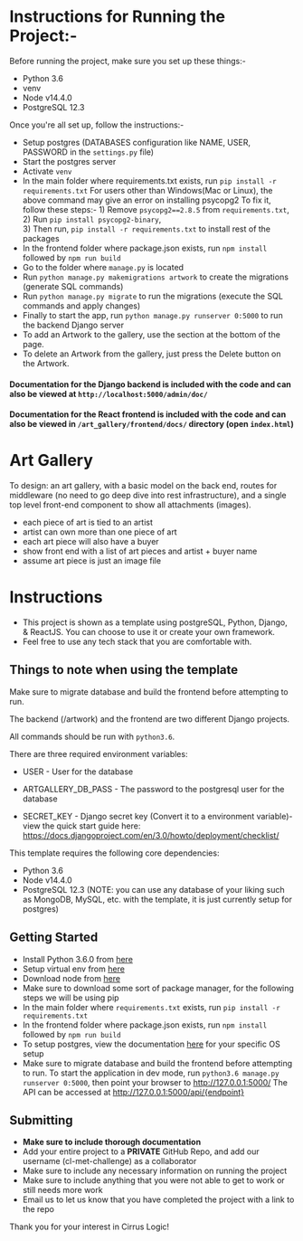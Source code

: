 # Instructions for Running the Project:-
Before running the project, make sure you set up these things:-

- Python 3.6
- venv
- Node v14.4.0
- PostgreSQL 12.3

Once you're all set up, follow the instructions:-

- Setup postgres (DATABASES configuration like NAME, USER, PASSWORD in the `settings.py` file)
- Start the postgres server
- Activate `venv`
- In the main folder where requirements.txt exists, run `pip install -r requirements.txt`
    For users other than Windows(Mac or Linux), the above command may give an error on installing psycopg2
    To fix it, follow these steps:- 
        1) Remove `psycopg2==2.8.5` from `requirements.txt`,   
        2) Run `pip install psycopg2-binary`,   
        3) Then run, `pip install -r requirements.txt` to install rest of the packages
- In the frontend folder where package.json exists, run `npm install` followed by `npm run build`
- Go to the folder where `manage.py` is located
- Run `python manage.py makemigrations artwork` to create the migrations (generate SQL commands)
- Run `python manage.py migrate` to run the migrations (execute the SQL commands and apply changes)
- Finally to start the app, run `python manage.py runserver 0:5000` to run the backend Django server
- To add an Artwork to the gallery, use the section at the bottom of the page.
- To delete an Artwork from the gallery, just press the Delete button on the Artwork.

#### Documentation for the Django backend is included with the code and can also be viewed at `http://localhost:5000/admin/doc/`
#### Documentation for the React frontend is included with the code and can also be viewed in `/art_gallery/frontend/docs/` directory (open `index.html`)

# Art Gallery

To design: an art gallery, with a basic model on the back end, routes for middleware (no need to go deep dive into rest infrastructure), and a single top level front-end component to show all attachments (images). 

- each piece of art is tied to an artist
- artist can own more than one piece of art
- each art piece will also have a buyer
- show front end with a list of art pieces and artist + buyer name
- assume art piece is just an image file

# Instructions
- This project is shown as a template using postgreSQL, Python, Django, & ReactJS.  You can choose to use it or create your own framework.
- Feel free to use any tech stack that you are comfortable with.

## Things to note when using the template

Make sure to migrate database and build the frontend before attempting to run.

The backend (/artwork) and the frontend are two different Django projects.

All commands should be run with `python3.6`.

There are three required environment variables: 

- USER - User for the database

- ARTGALLERY_DB_PASS - The password to the postgresql user for the database

- SECRET_KEY - Django secret key (Convert it to a environment variable)- view the quick start guide here: https://docs.djangoproject.com/en/3.0/howto/deployment/checklist/

This template requires the following core dependencies:

- Python 3.6
- Node v14.4.0
- PostgreSQL 12.3 (NOTE: you can use any database of your liking such as MongoDB, MySQL, etc. with the template, it is just currently setup for postgres)

## Getting Started

- Install Python 3.6.0 from [here](https://www.python.org/downloads/release/python-360/)
- Setup virtual env from [here](https://docs.python.org/3/library/venv.html)
- Download node from [here](https://nodejs.org/download/release/v14.4.0/)
- Make sure to download some sort of package manager, for the following steps we will be using pip
- In the main folder where `requirements.txt` exists, run `pip install -r requirements.txt`
- In the frontend folder where package.json exists, run `npm install` followed by `npm run build`
- To setup postgres, view the documentation [here](https://www.postgresql.org/docs/12/index.html) for your specific OS setup
- Make sure to migrate database and build the frontend before attempting to run.
To start the application in dev mode, run `python3.6 manage.py runserver 0:5000`, then point your browser to http://127.0.0.1:5000/
The API can be accessed at http://127.0.0.1:5000/api/{endpoint}

## Submitting

- **Make sure to include thorough documentation**
- Add your entire project to a **PRIVATE** GitHub Repo, and add our username (cl-met-challenge) as a collaborator
- Make sure to include any necessary information on running the project
- Make sure to include anything that you were not able to get to work or still needs more work
- Email us to let us know that you have completed the project with a link to the repo

Thank you for your interest in Cirrus Logic!
